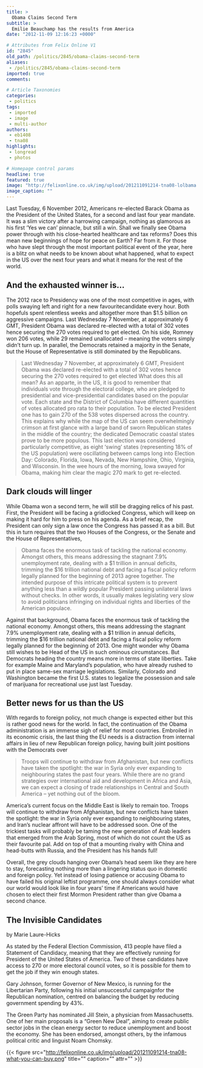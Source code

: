 ```yaml
---
title: >
  Obama Claims Second Term
subtitle: >
  Emilie Beauchamp has the results from America
date: "2012-11-09 12:16:23 +0000"

# Attributes from Felix Online V1
id: "2845"
old_path: /politics/2845/obama-claims-second-term
aliases:
 - /politics/2845/obama-claims-second-term
imported: true
comments:

# Article Taxonomies
categories:
 - politics
tags:
 - imported
 - image
 - multi-author
authors:
 - eb1408
 - tna08
highlights:
 - longread
 - photos

# Homepage control params
headline: true
featured: true
image: "http://felixonline.co.uk/img/upload/201211091214-tna08-lolbama.jpg"
image_caption: ""
---
```


Last Tuesday, 6 November 2012, Americans re-elected Barack Obama as the President of the United States, for a second and last four year mandate. It was a slim victory after a harrowing campaign, nothing as glamorous as his first ‘Yes we can’ pinnacle, but still a win. Shall we finally see Obama power through with his close-hearted healthcare and tax reforms? Does this mean new beginnings of hope for peace on Earth? Far from it. For those who have slept through the most important political event of the year, here is a blitz on what needs to be known about what happened, what to expect in the US over the next four years and what it means for the rest of the world.
## And the exhausted winner is…
The 2012 race to Presidency was one of the most competitive in ages, with polls swaying left and right for a new favouritecandidate every hour. Both hopefuls spent relentless weeks and altogether more than $1.5 billion on aggressive campaigns. Last Wednesday 7 November, at approximately 6 GMT, President Obama was declared re-elected with a total of 302 votes hence securing the 270 votes required to get elected. On his side, Romney won 206 votes, while 29 remained unallocated – meaning the voters simply didn’t turn up. In parallel, the Democrats retained a majority in the Senate, but the House of Representative is still dominated by the Republicans.
> Last Wednesday 7 November, at approximately 6 GMT, President Obama was declared re-elected with a total of 302 votes hence securing the 270 votes required to get elected
What does this all mean? As an apparte, in the US, it is good to remember that individuals vote through the electoral college, who are pledged to presidential and vice-presidential candidates based on the popular vote. Each state and the District of Columbia have different quantities of votes allocated pro rata to their population. To be elected President one has to gain 270 of the 538 votes dispersed across the country. This explains why while the map of the US can seem overwhelmingly crimson at first glance with a large band of sworn Republican states in the middle of the country; the dedicated Democratic coastal states prove to be more populous. This last election was considered particularly competitive, as eight ‘swing’ states (representing 18% of the US population) were oscillating between camps long into Election Day: Colorado, Florida, Iowa, Nevada, New Hampshire, Ohio, Virginia, and Wisconsin. In the wee hours of the morning, Iowa swayed for Obama, making him clear the magic 270 mark to get re-elected.
## Dark clouds will linger
While Obama won a second term, he will still be dragging relics of his past. First, the President will be facing a gridlocked Congress, which will keep on making it hard for him to press on his agenda. As a brief recap, the President can only sign a law once the Congress has passed it as a bill. But this in turn requires that the two Houses of the Congress, or the Senate and the House of Representatives,
> Obama faces the enormous task of tackling the national economy. Amongst others, this means addressing the stagnant 7.9% unemployment rate, dealing with a $1 trillion in annual deficits, trimming the $16 trillion national debt and facing a fiscal policy reform legally planned for the beginning of 2013
agree together. The intended purpose of this intricate political system is to prevent anything less than a wildly popular President passing unilateral laws without checks. In other words, it usually makes legislating very slow to avoid politicians infringing on individual rights and liberties of the American populace.

Against that background, Obama faces the enormous task of tackling the national economy. Amongst others, this means addressing the stagnant 7.9% unemployment rate, dealing with a $1 trillion in annual deficits, trimming the $16 trillion national debt and facing a fiscal policy reform legally planned for the beginning of 2013. One might wonder why Obama still wishes to be Head of the US in such ominous circumstances. But Democrats heading the country means more in terms of state liberties. Take for example Maine and Maryland’s population, who have already rushed to put in place same-sex marriage legislations. Similarly, Colorado and Washington became the first U.S. states to legalize the possession and sale of marijuana for recreational use just last Tuesday.
## Better news for us than the US
With regards to foreign policy, not much change is expected either but this is rather good news for the world. In fact, the continuation of the Obama administration is an immense sigh of relief for most countries. Embroiled in its economic crisis, the last thing the EU needs is a distraction from internal affairs in lieu of new Republican foreign policy, having built joint positions with the Democrats over
> Troops will continue to withdraw from Afghanistan, but new conflicts have taken the spotlight: the war in Syria only ever expanding to neighbouring states
the past four years. While there are no grand strategies over international aid and development in Africa and Asia, we can expect a closing of trade relationships in Central and South America – yet nothing out of the bloom.

America’s current focus on the Middle East is likely to remain too. Troops will continue to withdraw from Afghanistan, but new conflicts have taken the spotlight: the war in Syria only ever expanding to neighbouring states, and Iran’s nuclear affront will have to be addressed soon. One of the trickiest tasks will probably be taming the new generation of Arab leaders that emerged from the Arab Spring, most of which do not count the US as their favourite pal. Add on top of that a mounting rivalry with China and head-butts with Russia, and the President has his hands full!

Overall, the grey clouds hanging over Obama’s head seem like they are here to stay, forecasting nothing more than a lingering status quo in domestic and foreign policy. Yet instead of losing patience or accusing Obama to have failed his original leftist programme, one should always consider what our world would look like in four years’ time if Americans would have chosen to elect their first Mormon President rather than give Obama a second chance.
## The Invisible Candidates
by Marie Laure-Hicks

As stated by the Federal Election Commission, 413 people have filed a Statement of Candidacy, meaning that they are effectively running for President of the United States of America. Two of these candidates have access to 270 or more electoral council votes, so it is possible for them to get the job if they win enough states.

Gary Johnson, former Governor of New Mexico, is running for the Libertarian Party, following his initial unsuccessful campaignfor the Republican nomination, centred on balancing the budget by reducing government spending by 43%.

The Green Party has nominated Jill Stein, a physician from Massachusetts. One of her main proposals is a “Green New Deal”, aiming to create public sector jobs in the clean energy sector to reduce unemployment and boost the economy. She has been endorsed, amongst others, by the infamous political critic and linguist Noam Chomsky.

{{< figure src="http://felixonline.co.uk/img/upload/201211091214-tna08-what-you-can-buy.png" title="" caption="" attr="" >}}
